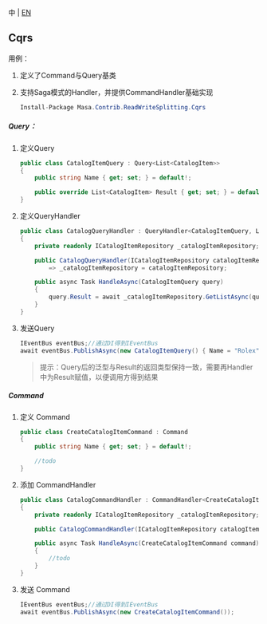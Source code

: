 中 | [EN](README.md)

## Cqrs

用例：

1. 定义了Command与Query基类
2. 支持Saga模式的Handler，并提供CommandHandler基础实现

   ```C#
   Install-Package Masa.Contrib.ReadWriteSplitting.Cqrs
   ```

##### Query：

1. 定义Query

   ```C#
   public class CatalogItemQuery : Query<List<CatalogItem>>
   {
       public string Name { get; set; } = default!;

       public override List<CatalogItem> Result { get; set; } = default!;
   }
   ```

2. 定义QueryHandler

   ```C#
   public class CatalogQueryHandler : QueryHandler<CatalogItemQuery, List<CatalogItem>>
   {
       private readonly ICatalogItemRepository _catalogItemRepository;

       public CatalogQueryHandler(ICatalogItemRepository catalogItemRepository)
           => _catalogItemRepository = catalogItemRepository;

       public async Task HandleAsync(CatalogItemQuery query)
       {
           query.Result = await _catalogItemRepository.GetListAsync(query.Name);
       }
   }
   ```

3. 发送Query

   ```c#
   IEventBus eventBus;//通过DI得到IEventBus
   await eventBus.PublishAsync(new CatalogItemQuery() { Name = "Rolex" });
   ```

   > 提示：Query后的泛型与Result的返回类型保持一致，需要再Handler中为Result赋值，以便调用方得到结果

##### Command

1. 定义 Command

   ```c#
   public class CreateCatalogItemCommand : Command
   {
       public string Name { get; set; } = default!;

       //todo
   }
   ```

2. 添加 CommandHandler

   ```c#
   public class CatalogCommandHandler : CommandHandler<CreateCatalogItemCommand>
   {
       private readonly ICatalogItemRepository _catalogItemRepository;

       public CatalogCommandHandler(ICatalogItemRepository catalogItemRepository) => _catalogItemRepository =    catalogItemRepository;

       public async Task HandleAsync(CreateCatalogItemCommand command)
       {
           //todo
       }
   }
   ```

3. 发送 Command

   ```C#
   IEventBus eventBus;//通过DI得到IEventBus
   await eventBus.PublishAsync(new CreateCatalogItemCommand());
   ```
